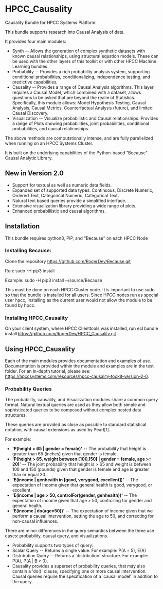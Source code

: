 # HPCC_Causality
Causality Bundle for HPCC Systems Platform

This bundle supports research into Causal Analysis of data.

It provides four main modules:
- Synth -- Allows the generation of complex synthetic datasets with known causal relationships, using structural equation models.  These can be used with the other layers of this toolkit or with other HPCC Machine Learning bundles.
- Probability -- Provides a rich probability analysis system, supporting conditional probabilities, conditionalizing, independence testing, and predictive capabilities.
- Causality -- Provides a range of Causal Analysis algorithms.  This layer requires a Causal Model, which combined with a dataset, allows questions to be asked that are beyond the realm of Statistics.  Specifically, this module allows: Model Hypothesis Testing, Causal Analysis, Causal Metrics, Counterfactual Analysis (future), and limited Causal Discovery.
- Visualization -- Visualize probabilistic and Causal relationships.  Provides a range of Plots showing probabilities, joint probabilities, conditional probabilities, and causal relationships.

The above methods are computationally intense, and are fully parallelized when running on an HPCC Systems Cluster.

It is built on the underlying capabilities of the Python-based "Because" Causal Analytic Library.

## New in Version 2.0
- Support for textual as well as numeric data fields.
- Expanded set of supported data types:  Continuous, Discrete Numeric, Ordered Text, Categorical Numeric, Categorical Text.
- Natural text based queries provide a simplified interface.
- Extensive visualization library providing a wide range of plots.
- Enhanced probabiliistic and causal algorithms.

## Installation

This bundle requires python3, PIP,  and "Because" on each HPCC Node

### Installing Because:

Clone the repository https://github.com/RogerDev/Because.git

Run: sudo -H pip3 install <path to Because>

Example: sudo -H pip3 install ~/source/Because

This must be done on each HPCC Cluster node.  It is important to use sudo so that the bundle is installed for all users.  Since HPCC nodes run as special user hpcc, installing as the current user would not allow the module to be found by hpcc.

### Installing HPCC_Causality

On your client system, where HPCC Clienttools was installed, run
ecl bundle install https://github.com/RogerDev/HPCC_Causality.git

## Using HPCC_Causality

Each of the main modules provides documentation and examples of use.
Documentation is provided within the module and examples are in the test folder.
For an in-depth tutorial, please see: https://hpccsystems.com/resources/hpcc-causality-tookit-version-2-0.
  
### Probability Queries
The probability, causality, and Visualization modules share a common query format.  Natural textual queries are used as they allow both simple and sophisticated queries to be composed without complex nested data structures.
  
These queries are provided as close as possible to standard statistical notation, with causal extensions as used by Pearl[1].

For example:
- **'P(height > 65 | gender = female)'** -- The probability that height is greater than 65 (inches) given that gender is female.
- **'P(height > 65, weight between [100,150] | gender = female, age >= 20)'** -- The joint probability that height is > 65 and weight is between
      100 and 150 (pounds) given that gender is female and age is greater than or equal 20.
- **'E(income | genhealth in [good, verygood, excellent])'** -- The expectation of income given that general health is good, verygood, or excellent.
- **'E(income | age > 50, controlFor(gender, genhealth))'** -- The expectation of income given that age > 50, controlling for gender and general health.
- **'E(income | do(age=50))'** -- The expectation of income given that we perform a causal intervention, setting the age to 50, and correcting for non-causal influences.
  
There are minor differences in the query semantics between the three use cases: probability, causal query, and visualizations.
-  Probability supports two types of query:
  - Scalar Query -- Returns a single value.  For example: P(A = 5), E(A)
  - Distribution Query -- Returns a 'distribution' structure. For example: P(A), P(A | B > 0).
- Causality provides a superset of probability queries, that may also contain a 'do()' clause, specifying one or more causal intervention.  Causal queries require the specification of a 'causal model' in addtion to the query.


